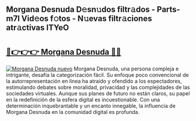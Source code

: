 ## Morgana Desnuda D𝚎sn𝚞dos filtr𝚊dos - Parts-m7l Vid𝚎os f𝚘tos - N𝚞evas filtr𝚊ciones atr𝚊ctivas ITYeO

# <h2><a href="http://mb61yzw.tromn.icu/?c=Morgana+Desnuda">🔗👉👉👉 Morgana Desnuda 🔗🔗</a></h2>

[![Morgana Desnuda nuevo](https://i.imgur.com/pEAQMta.gif)](http://mb61yzw.tromn.icu/?c=Morgana+Desnuda)
Morgana Desnuda, una persona compleja e intrigante, desafía la categorización fácil. Su enfoque poco convencional de la autorrepresentación en línea ha atraído y ofendido a los espectadores, estimulando debates sobre moralidad, privacidad y las complejidades de las sociedades virtuales. Aunque sus planes de futuro no están claros, su papel en la redefinición de la esfera digital es incuestionable. Con una determinación inquebrantable y un encanto innegable, la influencia de Morgana Desnuda en la comunidad digital es profunda.
